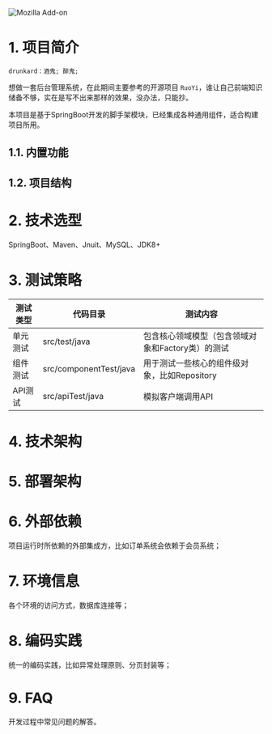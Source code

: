 
![Mozilla Add-on](https://img.shields.io/amo/dw/drunkard?color=fedcba&label=drunkard&logo=postwoman&logoColor=rgb&style=for-the-badge)

# 1. 项目简介

`drunkard：酒鬼; 醉鬼;`

想做一套后台管理系统，在此期间主要参考的开源项目 `RuoYi`，谁让自己前端知识储备不够，实在是写不出来那样的效果，没办法，只能抄。

本项目是基于SpringBoot开发的脚手架模块，已经集成各种通用组件，适合构建项目所用。

## 1.1. 内置功能

## 1.2. 项目结构

# 2. 技术选型

SpringBoot、Maven、Jnuit、MySQL、JDK8+

# 3. 测试策略

测试类型 | 代码目录 | 测试内容
-- | -- | -- |
单元测试 | src/test/java | 包含核心领域模型（包含领域对象和Factory类）的测试
组件测试 | src/componentTest/java | 用于测试一些核心的组件级对象，比如Repository
API测试 | src/apiTest/java | 模拟客户端调用API

# 4. 技术架构

# 5. 部署架构

# 6. 外部依赖

项目运行时所依赖的外部集成方，比如订单系统会依赖于会员系统；

# 7. 环境信息

各个环境的访问方式，数据库连接等；

# 8. 编码实践

统一的编码实践，比如异常处理原则、分页封装等；

# 9. FAQ

开发过程中常见问题的解答。